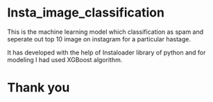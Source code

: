 # Insta_image_classification

This is the machine learning model which classification as spam and
seperate out top 10 image on instagram for a particular hastage.

It has developed with the help of Instaloader library of python and for modeling I had used XGBoost algorithm.

# Thank you
